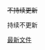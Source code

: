 ~~不持续更新~~

持续不更新

[最新文件](https://asdf123asdf123asdf123.github.io/new-sans/exe/New%20Sans%20final%20demo.exe)
